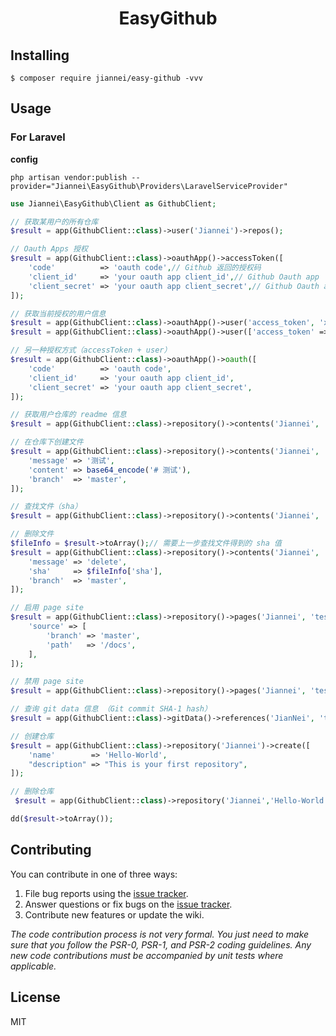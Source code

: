 <h1 align="center"> EasyGithub </h1>

## Installing

```shell
$ composer require jiannei/easy-github -vvv
```

## Usage

### For Laravel

**config**

```
php artisan vendor:publish --provider="Jiannei\EasyGithub\Providers\LaravelServiceProvider"
```

```php
use Jiannei\EasyGithub\Client as GithubClient;

// 获取某用户的所有仓库 
$result = app(GithubClient::class)->user('Jiannei')->repos();

// Oauth Apps 授权
$result = app(GithubClient::class)->oauthApp()->accessToken([
    'code'          => 'oauth code',// Github 返回的授权码
    'client_id'     => 'your oauth app client_id',// Github Oauth app
    'client_secret' => 'your oauth app client_secret',// Github Oauth app
]);

// 获取当前授权的用户信息
$result = app(GithubClient::class)->oauthApp()->user('access_token', 'xxxxxxx');
$result = app(GithubClient::class)->oauthApp()->user(['access_token' => 'xxxxxxx'])

// 另一种授权方式（accessToken + user）
$result = app(GithubClient::class)->oauthApp()->oauth([
    'code'          => 'oauth code',
    'client_id'     => 'your oauth app client_id',
    'client_secret' => 'your oauth app client_secret',
]);

// 获取用户仓库的 readme 信息
$result = app(GithubClient::class)->repository()->contents('Jiannei', 'EasyGithub')->readme();

// 在仓库下创建文件
$result = app(GithubClient::class)->repository()->contents('Jiannei', 'EasyGithub', 'test.md')->create([
    'message' => '测试',
    'content' => base64_encode('# 测试'),
    'branch'  => 'master',
]);

// 查找文件（sha）
$result = app(GithubClient::class)->repository()->contents('Jiannei', 'test', 'test.md')->get();

// 删除文件
$fileInfo = $result->toArray();// 需要上一步查找文件得到的 sha 值
$result = app(GithubClient::class)->repository()->contents('Jiannei', 'test', 'test.md')->delete([
    'message' => 'delete',
    'sha'     => $fileInfo['sha'],
    'branch'  => 'master',
]);

// 启用 page site
$result = app(GithubClient::class)->repository()->pages('Jiannei', 'test')->enable([
    'source' => [
        'branch' => 'master',
        'path'   => '/docs',
    ],
]);

// 禁用 page site
$result = app(GithubClient::class)->repository()->pages('Jiannei', 'test')->disable();

// 查询 git data 信息 （Git commit SHA-1 hash）
$result = app(GithubClient::class)->gitData()->references('JianNei', 'test', 'heads/master')->get();

// 创建仓库
$result = app(GithubClient::class)->repository('Jiannei')->create([
    'name'        => 'Hello-World',
    "description" => "This is your first repository",
]);

// 删除仓库
 $result = app(GithubClient::class)->repository('Jiannei','Hello-World')->delete();

dd($result->toArray());
```

## Contributing

You can contribute in one of three ways:

1. File bug reports using the [issue tracker](https://github.com/Jiannei/EasyGithub/issues).
2. Answer questions or fix bugs on the [issue tracker](https://github.com/Jiannei/EasyGithub/issues).
3. Contribute new features or update the wiki.

_The code contribution process is not very formal. You just need to make sure that you follow the PSR-0, PSR-1, and PSR-2 coding guidelines. Any new code contributions must be accompanied by unit tests where applicable._

## License

MIT
